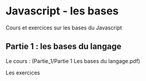 # Javascript - les bases

Cours et exercices sur les bases du Javascript

## Partie 1 : les bases du langage

Le cours : (Partie_1/Partie 1 Les bases du langage.pdf)

Les exercices
